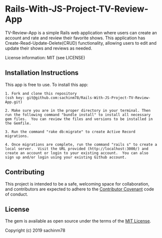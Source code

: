 # Rails-With-JS-Project-TV-Review-App

TV-Review-App is a simple Rails web application where users can create an account and rate and review their favorite shows. This application has Create-Read-Update-Delete(CRUD) functionality, allowing users to edit and update their shows and reviews as needed.  

License information: MIT (see LICENSE)

## Installation Instructions

This app is free to use.  To install this app: 

    1. Fork and clone this repository 
    (ssh key: git@github.com:sachinm78/Rails-With-JS-Project-TV-Review-App.git)
    
    2. Make sure you are in the proper directory in your terminal. Then run the following command "bundle install" to install all necessary gem files.  You can review the files and versions to be installed in the Gemfile.  
    
    3. Run the command "rake db:migrate" to create Active Record migrations. 
    
    4. Once migrations are complete, run the command "rails s" to create a local server.  Visit the URL provided (http://localhost:3000/) and create an account or login to your existing account.  You can also sign up and/or login using your existing Github account.

## Contributing

This project is intended to be a safe, welcoming space for collaboration, and contributors are expected to adhere to the [Contributor Covenant](http://contributor-covenant.org) code of conduct.

## License

The gem is available as open source under the terms of the [MIT License](https://opensource.org/licenses/MIT).

Copyright (c) 2019 sachinm78
